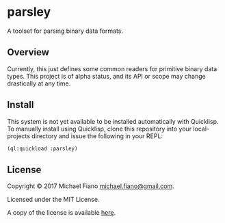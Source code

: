 # parsley

A toolset for parsing binary data formats.

## Overview

Currently, this just defines some common readers for primitive binary data
types. This project is of alpha status, and its API or scope may change
drastically at any time.

## Install

This system is not yet available to be installed automatically with Quicklisp.
To manually install using Quicklisp, clone this repository into your
local-projects directory and issue the following in your REPL:

```lisp
(ql:quickload :parsley)
```

## License

Copyright © 2017 Michael Fiano <michael.fiano@gmail.com>.

Licensed under the MIT License.

A copy of the license is available [here](LICENSE).
